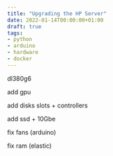 ```yaml
---
title: "Upgrading the HP Server"
date: 2022-01-14T00:00:00+01:00
draft: true
tags:
- python
- arduino
- hardware
- docker
---
```


dl380g6

add gpu

add disks slots + controllers

add ssd + 10Gbe

fix fans (arduino)

fix ram (elastic)
